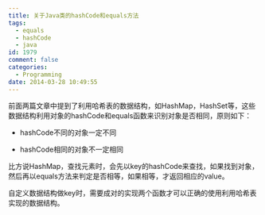```yaml
---
title: 关于Java类的hashCode和equals方法
tags:
  - equals
  - hashCode
  - java
id: 1979
comment: false
categories:
  - Programming
date: 2014-03-28 10:49:55
---
```


前面两篇文章中提到了利用哈希表的数据结构，如HashMap，HashSet等，这些数据结构利用对象的hashCode和equals函数来识别对象是否相同，原则如下：

* hashCode不同的对象一定不同

* hashCode相同的对象不一定相同

比方说HashMap，查找元素时，会先以key的hashCode来查找，如果找到对象，然后再以equals方法来判定是否相等，如果相等，才返回相应的value。

自定义数据结构做key时，需要成对的实现两个函数才可以正确的使用利用哈希表实现的数据结构。